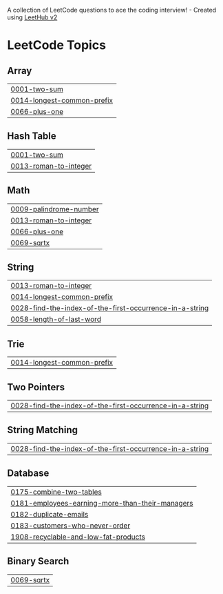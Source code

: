 A collection of LeetCode questions to ace the coding interview! - Created using [LeetHub v2](https://github.com/arunbhardwaj/LeetHub-2.0)
<!---LeetCode Topics Start-->
# LeetCode Topics
## Array
|  |
| ------- |
| [0001-two-sum](https://github.com/janhvviikumar/Pythonsolve/tree/master/0001-two-sum) |
| [0014-longest-common-prefix](https://github.com/janhvviikumar/Pythonsolve/tree/master/0014-longest-common-prefix) |
| [0066-plus-one](https://github.com/janhvviikumar/Pythonsolve/tree/master/0066-plus-one) |
## Hash Table
|  |
| ------- |
| [0001-two-sum](https://github.com/janhvviikumar/Pythonsolve/tree/master/0001-two-sum) |
| [0013-roman-to-integer](https://github.com/janhvviikumar/Pythonsolve/tree/master/0013-roman-to-integer) |
## Math
|  |
| ------- |
| [0009-palindrome-number](https://github.com/janhvviikumar/Pythonsolve/tree/master/0009-palindrome-number) |
| [0013-roman-to-integer](https://github.com/janhvviikumar/Pythonsolve/tree/master/0013-roman-to-integer) |
| [0066-plus-one](https://github.com/janhvviikumar/Pythonsolve/tree/master/0066-plus-one) |
| [0069-sqrtx](https://github.com/janhvviikumar/Pythonsolve/tree/master/0069-sqrtx) |
## String
|  |
| ------- |
| [0013-roman-to-integer](https://github.com/janhvviikumar/Pythonsolve/tree/master/0013-roman-to-integer) |
| [0014-longest-common-prefix](https://github.com/janhvviikumar/Pythonsolve/tree/master/0014-longest-common-prefix) |
| [0028-find-the-index-of-the-first-occurrence-in-a-string](https://github.com/janhvviikumar/Pythonsolve/tree/master/0028-find-the-index-of-the-first-occurrence-in-a-string) |
| [0058-length-of-last-word](https://github.com/janhvviikumar/Pythonsolve/tree/master/0058-length-of-last-word) |
## Trie
|  |
| ------- |
| [0014-longest-common-prefix](https://github.com/janhvviikumar/Pythonsolve/tree/master/0014-longest-common-prefix) |
## Two Pointers
|  |
| ------- |
| [0028-find-the-index-of-the-first-occurrence-in-a-string](https://github.com/janhvviikumar/Pythonsolve/tree/master/0028-find-the-index-of-the-first-occurrence-in-a-string) |
## String Matching
|  |
| ------- |
| [0028-find-the-index-of-the-first-occurrence-in-a-string](https://github.com/janhvviikumar/Pythonsolve/tree/master/0028-find-the-index-of-the-first-occurrence-in-a-string) |
## Database
|  |
| ------- |
| [0175-combine-two-tables](https://github.com/janhvviikumar/Pythonsolve/tree/master/0175-combine-two-tables) |
| [0181-employees-earning-more-than-their-managers](https://github.com/janhvviikumar/Pythonsolve/tree/master/0181-employees-earning-more-than-their-managers) |
| [0182-duplicate-emails](https://github.com/janhvviikumar/Pythonsolve/tree/master/0182-duplicate-emails) |
| [0183-customers-who-never-order](https://github.com/janhvviikumar/Pythonsolve/tree/master/0183-customers-who-never-order) |
| [1908-recyclable-and-low-fat-products](https://github.com/janhvviikumar/Pythonsolve/tree/master/1908-recyclable-and-low-fat-products) |
## Binary Search
|  |
| ------- |
| [0069-sqrtx](https://github.com/janhvviikumar/Pythonsolve/tree/master/0069-sqrtx) |
<!---LeetCode Topics End-->